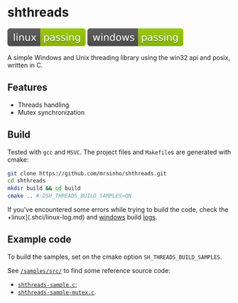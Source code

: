 # shthreads

[![linux_build](.shci/linux-exit_code.svg)](.shci/linux-log.md) [![windows-build](.shci/windows-exit_code.svg)](.shci/windows-log.md)

A simple Windows and Unix threading library using the win32 api and posix, written in C.

## Features
 * Threads handling
 * Mutex synchronization

## Build

Tested with `gcc` and `MSVC`. The project files and `Makefile`s are generated with cmake:

```bash
git clone https://github.com/mrsinho/shthreads.git
cd shthreads
mkdir build && cd build
cmake .. #-DSH_THREADS_BUILD_SAMPLES=ON
```

If you've encountered some errors while trying to build the code, check the +linux](.shci/linux-log.md) and [windows](.shci/windows-log.md) build [logs](.shci/).

## Example code

To build the samples, set on the cmake option `SH_THREADS_BUILD_SAMPLES`. 

See [`/samples/src/`](samples/src/) to find some reference source code:
 * [`shthreads-sample.c`](samples/src/shthreads-sample.c);
 * [`shthreads-sample-mutex.c`](samples/src/shthreads-sample-mutex.c).
